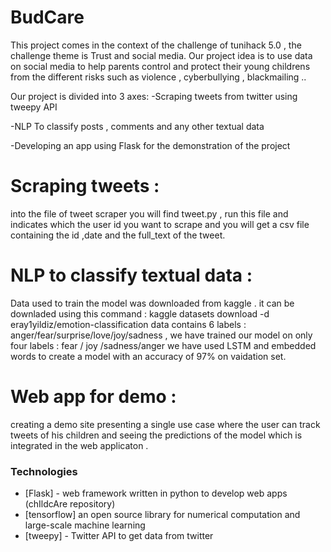 # BudCare
This project comes in the context of the challenge of tunihack 5.0 , the challenge theme is Trust and social media. 
Our project idea is to use data on social media to help parents control and protect their young childrens from the different risks such as violence , cyberbullying , blackmailing ..

Our project is divided into 3 axes:
 -Scraping tweets from twitter using tweepy API

 -NLP To classify posts , comments and any other textual data 

 -Developing an app using Flask for the demonstration of the project

# Scraping tweets :
into the file of tweet scraper you will find tweet.py , run this file and indicates which the user id you want to scrape and you will get a csv file containing the id ,date and the full_text of the tweet.
# NLP to classify textual data :
Data used to train the model was downloaded from kaggle .
it can be downladed using this command : 
kaggle datasets download -d eray1yildiz/emotion-classification
data contains 6 labels : anger/fear/surprise/love/joy/sadness , we have trained our model on only four labels : fear / joy /sadness/anger
we have used LSTM  and embedded words to create a model with an accuracy of 97% on vaidation set.
# Web app for demo : 
creating a demo site presenting a single use case where the user can track tweets of his children and seeing the predictions of the model which is integrated in the web applicaton .

### Technologies 
* [Flask] - web framework written in python to develop web apps (chIldcAre repository)
* [tensorflow] an open source library for numerical computation and large-scale machine learning
* [tweepy] - Twitter API to get data from twitter 





